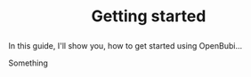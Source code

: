 # <p align="center">Getting started</p>

In this guide, I'll show you, how to get started using OpenBubi... 

Something
